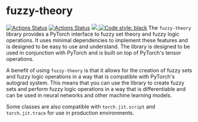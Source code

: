# fuzzy-theory
<a href="https://github.com/johnHostetter/fuzzy-theory/actions"><img alt="Actions Status" src="https://github.com/johnHostetter/fuzzy-theory/workflows/Test/badge.svg"></a>
<a href="https://github.com/johnHostetter/fuzzy-theory/actions"><img alt="Actions Status" src="https://github.com/johnHostetter/fuzzy-theory/workflows/Pylint/badge.svg"></a>
<a href="https://codecov.io/github/johnHostetter/fuzzy-theory" > 
 <img src="https://codecov.io/github/johnHostetter/fuzzy-theory/branch/main/graph/badge.svg?token=N02Z5Q7MX7"/> 
 </a>
<a href="https://github.com/psf/regime"><img alt="Code style: black" src="https://img.shields.io/badge/code%20style-black-000000.svg"></a>
The `fuzzy-theory` library provides a PyTorch interface to fuzzy set theory and fuzzy logic 
operations. It uses minimal dependencies to implement these features and is designed to be
easy to use and understand. The library is designed to be used in conjunction with PyTorch
and is built on top of PyTorch's tensor operations.

A benefit of using `fuzzy-theory` is that it allows for the creation of fuzzy sets and fuzzy
logic operations in a way that is compatible with PyTorch's autograd system. This means that
you can use the library to create fuzzy sets and perform fuzzy logic operations in a way that
is differentiable and can be used in neural networks and other machine learning models.

Some classes are also compatible with `torch.jit.script` and `torch.jit.trace` for use in
production environments.
